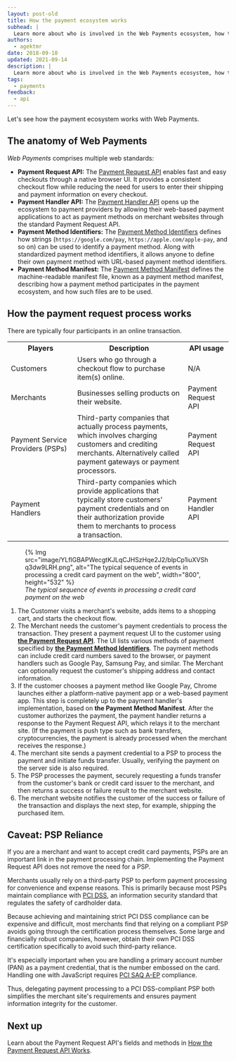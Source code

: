 ```yaml
---
layout: post-old
title: How the payment ecosystem works
subhead: |
  Learn more about who is involved in the Web Payments ecosystem, how they interact with each other, and how you can participate.
authors:
  - agektmr
date: 2018-09-10
updated: 2021-09-14
description: |
  Learn more about who is involved in the Web Payments ecosystem, how they interact with each other, and how you can participate.
tags:
  - payments
feedback:
  - api
---
```


Let's see how the payment ecosystem works with Web Payments.

## The anatomy of Web Payments

_Web Payments_ comprises multiple web standards:

*   **Payment Request API:** The [Payment Request
    API](/how-payment-request-api-works/) enables fast and easy checkouts
    through a native browser UI. It provides a consistent checkout flow while
    reducing the need for users to enter their shipping and payment information
    on every checkout.
*   **Payment Handler API:** The [Payment Handler
    API](/web-based-payment-apps-overview/) opens up the ecosystem to
    payment providers by allowing their web-based payment applications to act as
    payment methods on merchant websites through the standard Payment Request
    API.
*   **Payment Method Identifiers:** The [Payment Method
    Identifiers](/setting-up-a-payment-method/#step-1:-provide-the-payment-method-identifier)
    defines how strings (`https://google.com/pay`,
    `https://apple.com/apple-pay`, and so on) can be used to identify a payment
    method. Along with standardized payment method identifiers, it allows anyone
    to define their own payment method with URL-based payment method
    identifiers.
*   **Payment Method Manifest:** The [Payment Method
    Manifest](/setting-up-a-payment-method/#step-2:-serve-the-payment-method-manifest)
    defines the machine-readable manifest file, known as a payment method
    manifest, describing how a payment method participates in the payment
    ecosystem, and how such files are to be used.

## How the payment request process works

There are typically four participants in an online transaction.

<table>
  <tr>
   <th style="width:30%;">Players</th>
   <th style="width:50%;">Description</th>
   <th style="width:20%;">API usage</th>
  </tr>
  <tr>
   <td>Customers</td>
   <td>Users who go through a checkout flow to purchase item(s) online.
   </td>
   <td>N/A</td>
  </tr>
  <tr>
   <td>Merchants</td>
   <td>Businesses selling products on their website.
   </td>
   <td>Payment Request API</td>
  </tr>
  <tr>
   <td>Payment Service Providers (PSPs)</td>
   <td>Third-party companies that actually process payments,
   which involves charging customers and crediting merchants.
   Alternatively called payment gateways or payment processors.
   </td>
   <td>Payment Request API</td>
  </tr>
  <tr>
   <td>Payment Handlers</td>
   <td>Third-party companies which provide applications that typically
   store customers' payment credentials and on their authorization
   provide them to merchants to process a transaction.
   </td>
   <td>Payment Handler API</td>
  </tr>
</table>

<figure>
  {% Img src="image/YLflGBAPWecgtKJLqCJHSzHqe2J2/blpCp1iuXVShq3dw9LRH.png", alt="The typical sequence of events in processing a credit card payment on the web", width="800", height="532" %}
  <figcaption><i>The typical sequence of events in processing a credit card
  payment on the web</i></figcaption>
</figure>

1.  The Customer visits a merchant's website, adds items to a shopping cart, and
    starts the checkout flow.
1.  The Merchant needs the customer's payment credentials to process the
    transaction. They present a payment request UI to the customer using [**the
    Payment Request API**](/how-payment-request-api-works). The UI lists various
    methods of payment specified by [**the Payment Method
    Identifiers**](/setting-up-a-payment-method/#step-1:-provide-the-payment-method-identifier).
    The payment methods can include credit card numbers saved to the browser, or
    payment handlers such as Google Pay, Samsung Pay, and similar. The Merchant can
    optionally request the customer's shipping address and contact information.
1.  If the customer chooses a payment method like Google Pay, Chrome launches
    either a platform-native payment app or a web-based payment app. This step
    is completely up to the payment handler's implementation, based on **the
    Payment Method Manifest**. After the customer authorizes the payment, the
    payment handler returns a response to the Payment Request API, which relays
    it to the merchant site. (If the payment is push type such as bank
    transfers, cryptocurrencies, the payment is already processed when the
    merchant receives the response.)
1.  The merchant site sends a payment credential to a PSP to process the payment
    and initiate funds transfer. Usually, verifying the payment on the server
    side is also required.
1.  The PSP processes the payment, securely requesting a funds transfer from the
    customer's bank or credit card issuer to the merchant, and then returns a
    success or failure result to the merchant website.
1.  The merchant website notifies the customer of the success or failure of the
    transaction and displays the next step, for example, shipping the purchased item.

## Caveat: PSP Reliance

If you are a merchant and want to accept credit card payments, PSPs are an
important link in the payment processing chain. Implementing the Payment Request
API does not remove the need for a PSP.

Merchants usually rely on a third-party PSP to perform payment processing for
convenience and expense reasons. This is primarily because most PSPs maintain
compliance with [PCI
DSS](https://en.wikipedia.org/wiki/Payment_Card_Industry_Data_Security_Standard),
an information security standard that regulates the safety of cardholder data.

Because achieving and maintaining strict PCI DSS compliance can be expensive and
difficult, most merchants find that relying on a compliant PSP avoids going
through the certification process themselves. Some large and financially robust
companies, however, obtain their own PCI DSS certification specifically to avoid
such third-party reliance.

It's especially important when you are handling a primary account number (PAN)
as a payment credential, that is the number embossed on the card. Handling one
with JavaScript requires [PCI SAQ
A-EP](https://www.pcisecuritystandards.org/documents/PCI-DSS-v3_2-SAQ-A_EP.pdf)
compliance.

Thus, delegating payment processing to a PCI DSS-compliant PSP both simplifies
the merchant site's requirements and ensures payment information integrity for
the customer.

## Next up

Learn about the Payment Request API's fields and methods in [How the Payment
Request API
Works](/how-payment-request-api-works).
